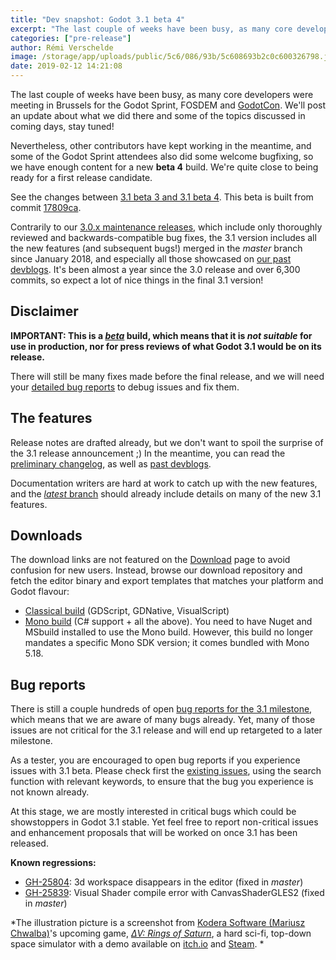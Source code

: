 ```yaml
---
title: "Dev snapshot: Godot 3.1 beta 4"
excerpt: "The last couple of weeks have been busy, as many core developers were meeting in Brussels for the Godot Sprint, FOSDEM and GodotCon. Nevertheless, other contributors have kept working in the meantime, and some of the Godot Sprint attendees also did some welcome bugfixing, so we have enough content for a new beta 4 build. We're quite close to being ready for a first release candidate."
categories: ["pre-release"]
author: Rémi Verschelde
image: /storage/app/uploads/public/5c6/086/93b/5c608693b2c0c600326798.jpg
date: 2019-02-12 14:21:08
---
```


The last couple of weeks have been busy, as many core developers were meeting in Brussels for the Godot Sprint, FOSDEM and [GodotCon](/article/schedule-godotcon-2019-brussels). We'll post an update about what we did there and some of the topics discussed in coming days, stay tuned!

Nevertheless, other contributors have kept working in the meantime, and some of the Godot Sprint attendees also did some welcome bugfixing, so we have enough content for a new **beta 4** build. We're quite close to being ready for a first release candidate.

See the changes between [3.1 beta 3 and 3.1 beta 4](https://github.com/godotengine/godot/compare/a8510331c0115eeee2d6ac0a4acbeb5d4df833b3...17809ca9a907b8d48bea2fd26ea42312a9eaaca4). This beta is built from commit [17809ca](https://github.com/godotengine/godot/commit/17809ca9a907b8d48bea2fd26ea42312a9eaaca4).

Contrarily to our [3.0.x maintenance releases](/article/maintenance-release-godot-3-0-6), which include only thoroughly reviewed and backwards-compatible bug fixes, the 3.1 version includes all the new features (and subsequent bugs!) merged in the *master* branch since January 2018, and especially all those showcased on [our past devblogs](/devblog). It's been almost a year since the 3.0 release and over 6,300 commits, so expect a lot of nice things in the final 3.1 version!

## Disclaimer

**IMPORTANT: This is a [*beta*](https://en.wikipedia.org/wiki/Software_release_life_cycle#Beta) build, which means that it is *not suitable* for use in production, nor for press reviews of what Godot 3.1 would be on its release.**

There will still be many fixes made before the final release, and we will need your [detailed bug reports](https://github.com/godotengine/godot/issues) to debug issues and fix them.

## The features

Release notes are drafted already, but we don't want to spoil the surprise of the 3.1 release announcement ;)
In the meantime, you can read the [preliminary changelog](https://github.com/godotengine/godot/blob/master/CHANGELOG.md#unreleased), as well as [past devblogs](/devblog).

Documentation writers are hard at work to catch up with the new features, and the [*latest* branch](http://docs.godotengine.org/en/latest/) should already include details on many of the new 3.1 features.

## Downloads

The download links are not featured on the [Download](/download) page to avoid confusion for new users. Instead, browse our download repository and fetch the editor binary and export templates that matches your platform and Godot flavour:

- [Classical build](https://github.com/godotengine/godot-builds/releases/3.1-beta4) (GDScript, GDNative, VisualScript)
- [Mono build](https://github.com/godotengine/godot-builds/releases/3.1-beta4) (C# support + all the above). You need to have Nuget and MSbuild installed to use the Mono build. However, this build no longer mandates a specific Mono SDK version; it comes bundled with Mono 5.18.

## Bug reports

There is still a couple hundreds of open [bug reports for the 3.1 milestone](https://github.com/godotengine/godot/issues?q=is%3Aopen+is%3Aissue+milestone%3A3.1+label%3Abug), which means that we are aware of many bugs already. Yet, many of those issues are not critical for the 3.1 release and will end up retargeted to a later milestone.

As a tester, you are encouraged to open bug reports if you experience issues with 3.1 beta. Please check first the [existing issues](https://github.com/godotengine/godot/issues), using the search function with relevant keywords, to ensure that the bug you experience is not known already.

At this stage, we are mostly interested in critical bugs which could be showstoppers in Godot 3.1 stable. Yet feel free to report non-critical issues and enhancement proposals that will be worked on once 3.1 has been released.

**Known regressions:**
- [GH-25804](https://github.com/godotengine/godot/issues/25804): 3d workspace disappears in the editor (fixed in *master*)
- [GH-25839](https://github.com/godotengine/godot/issues/25839): Visual Shader compile error with CanvasShaderGLES2 (fixed in *master*)

*The illustration picture is a screenshot from [Kodera Software (Mariusz Chwalba)](https://twitter.com/KoderaSoftware)'s upcoming game, *[ΔV: Rings of Saturn](https://games.kodera.pl/dv/)*, a hard sci-fi, top-down space simulator with a demo available on [itch.io](https://koder.itch.io/dv-rings-of-saturn-demo) and [Steam](https://store.steampowered.com/app/846030/V_Rings_of_Saturn/?curator_clanid=41324400). *
